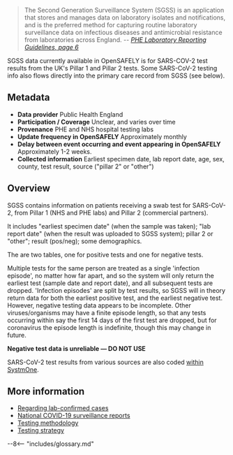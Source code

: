 > The Second Generation Surveillance System (SGSS) is an application that stores and manages data on laboratory isolates and notifications, and is the preferred method for capturing routine laboratory surveillance data on infectious diseases and antimicrobial resistance from laboratories across England.   -- <cite>[PHE Laboratory Reporting Guidelines, page 6](https://assets.publishing.service.gov.uk/government/uploads/system/uploads/attachment_data/file/739854/PHE_Laboratory_Reporting_Guidelines.pdf#page=6)</cite>


SGSS data currently available in OpenSAFELY is for SARS-COV-2 test results from the UK's Pillar 1 and Pillar 2 tests.
Some SARS-CoV-2 testing info also flows directly into the primary care record from SGSS (see below).


## Metadata


* **Data provider** Public Health England
* **Participation / Coverage** Unclear, and varies over time
* **Provenance** PHE and NHS hospital testing labs
* **Update frequency in OpenSAFELY** Approximately monthly
* **Delay between event occurring and event appearing in OpenSAFELY** Approximately 1-2 weeks.
* **Collected information** Earliest specimen date, lab report date, age, sex, county, test result, source ("pillar 2" or "other")


## Overview
SGSS contains information on patients receiving a swab test for SARS-CoV-2, from Pillar 1 (NHS and PHE labs) and Pillar 2 (commercial partners).

It includes "earliest specimen date" (when the sample was taken); "lab report date" (when the result was uploaded to SGSS system); pillar 2 or "other"; result (pos/neg); some demographics.

The are two tables, one for positive tests and one for negative tests.

Multiple tests for the same person are treated as a single 'infection episode', no matter how far apart, and so the system will only return the earliest test (sample date and report date), and all subsequent tests are dropped.
'Infection episodes' are split by test results, so SGSS will in theory return data for both the earliest positive test, and the earliest negative test.
However, negative testing data appears to be incomplete.
Other viruses/organisms may have a finite episode length, so that any tests occurring within say the first 14 days of the first test are dropped, but for coronavirus the episode length is indefinite, though this may change in future.

**Negative test data is unreliable &mdash; DO NOT USE**

SARS-CoV-2 test results from various sources are also coded [within SystmOne](systmone.md).


## More information

* [Regarding lab-confirmed cases](https://coronavirus.data.gov.uk/about#total-and-daily-uk-cases)
* [National COVID-19 surveillance reports](https://www.gov.uk/government/publications/national-covid-19-surveillance-reports)
* [Testing methodology](https://www.gov.uk/government/publications/coronavirus-covid-19-testing-data-methodology/covid-19-testing-data-methodology-note)
* [Testing strategy](https://assets.publishing.service.gov.uk/government/uploads/system/uploads/attachment_data/file/878121/coronavirus-covid-19-testing-strategy.pdf#page=8)


--8<-- "includes/glossary.md"


